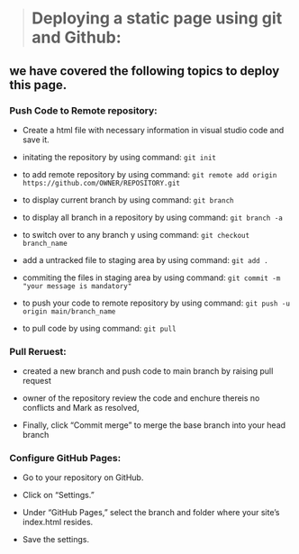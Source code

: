 ># Deploying a static page using git and Github:

## we have covered the following topics to deploy this page.

### Push Code to Remote repository:

- Create a html file with necessary information in visual studio code and save it.

- initating the repository by using command: `git init`

- to add remote repository by using command: `git remote add origin https://github.com/OWNER/REPOSITORY.git`

- to display current branch by using command: `git branch`

- to display all branch in a repository by using command: `git branch -a`

- to switch over to any branch y using command: `git checkout branch_name`

- add a untracked file to staging area by using command: `git add .`

- commiting the files in staging area by using command: `git commit -m "your message is mandatory"`

- to push your code to remote repository by using command: `git push -u origin main/branch_name`

- to pull code by using command: `git pull`

### Pull Reruest:

- created a new branch and push code to main branch by raising pull request

- owner of the repository review the code and enchure thereis no conflicts and Mark as resolved,

- Finally, click “Commit merge” to merge the base branch into your head branch

### Configure GitHub Pages:

- Go to your repository on GitHub.

- Click on “Settings.”

- Under “GitHub Pages,” select the branch and folder where your site’s index.html resides.

- Save the settings.
